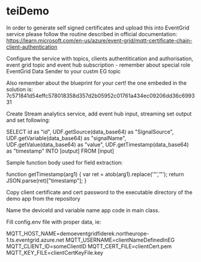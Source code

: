# teiDemo
In order to generate self signed certificates and upload this into EventGrid service please follow the routine described in official documentation: https://learn.microsoft.com/en-us/azure/event-grid/mqtt-certificate-chain-client-authentication

Configure the service with topics, clients authentitication and authorisation, event grid topic and event hub subscription - remember about special role EventGrid Data Sender to your custm EG topic

Also remember about the blueprint for your cert! the one embeded in the solution is: 7c571841d54effc578018358d357d2b05952c01761a434ec09206dd36c699331 

Create Stream analytics service, add event hub input, streaming set output and set following:

SELECT
    id as "id", UDF.getSource(data_base64) as "SignalSource", UDF.getVariable(data_base64) as "signalName", UDF.getValue(data_base64) as "value", UDF.getTimestamp(data_base64) as "timestamp"
INTO
    [output]
FROM
    [input]

Sample function body used for field extraction:

function getTimestamp(arg1) {
    var ret = atob(arg1).replace('\"','"');
    return JSON.parse(ret)["timestamp"];
}

Copy client certificate and cert password to the executable directory of the demo app from the repository

Name the deviceId and variable name app code in main class.

Fill config.env file with proper data, ie:

MQTT_HOST_NAME=demoeventgridfiderek.northeurope-1.ts.eventgrid.azure.net
MQTT_USERNAME=clientNameDefinedInEG
MQTT_CLIENT_ID=someClientID
MQTT_CERT_FILE=clientCert.pem
MQTT_KEY_FILE=clientCertKeyFile.key
